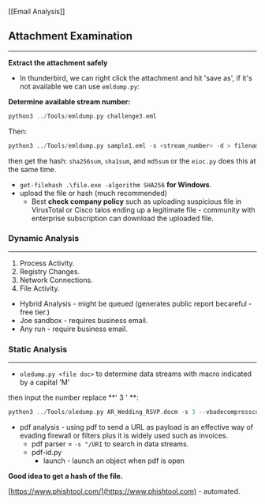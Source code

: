 [[Email Analysis]]
## Attachment Examination
---
**Extract the attachment safely**
- In thunderbird, we can right click the attachment and hit 'save as', if it's not available we can use `emldump.py`:

**Determine available stream number:**
```C
python3 ../Tools/emldump.py challenge3.eml 
```

Then:
```python
python3 ../Tools/emldump.py sample1.eml -s <stream_number> -d > filename.exe
```

then get the hash: `sha256sum`, `sha1sum`, and `md5sum` or the `eioc.py` does this at the same time.

- `get-filehash .\file.exe -algorithm SHA256` **for Windows**.
- upload the file or hash (much recommended) 
	- Best **check company policy** such as uploading suspicious file in VirusTotal or Cisco talos ending up a legitimate file - community with enterprise subscription can download the uploaded file.
### Dynamic Analysis
---
1. Process Activity.
2. Registry Changes.
3. Network Connections.
4. File Activity.

- Hybrid Analysis - might be queued (generates public report becareful - free tier.)
- Joe sandbox - requires business email.
- Any run - require business email.
### Static Analysis
---
- `oledump.py <file doc>` to determine data streams with macro indicated by a capital 'M'

then input the number replace **' 3 ' **:

```C
python3 ../Tools/oledump.py AR_Wedding_RSVP.docm -s 3 --vbadecompresscorrupt
```

- pdf analysis - using pdf to send a URL as payload is an effective way of evading firewall or filters plus it is widely used such as invoices.
	- pdf parser = `-s "/URI` to search in data streams. 
	- pdf-id.py
		- launch - launch an object when pdf is open

**Good idea to get a hash of the file.**

[https://www.phishtool.com/](https://www.phishtool.com) - automated.

